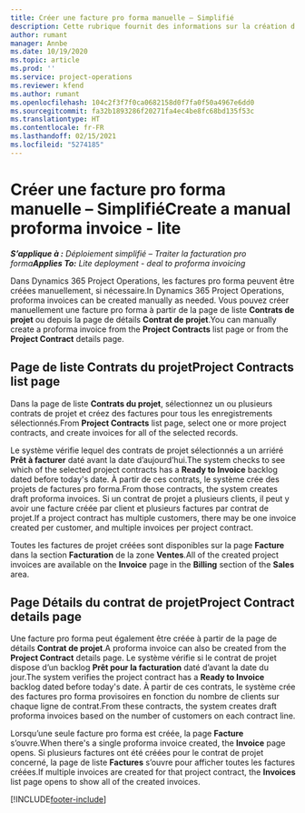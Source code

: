 ```yaml
---
title: Créer une facture pro forma manuelle – Simplifié
description: Cette rubrique fournit des informations sur la création d’une facture pro forma manuelle dans Project Operations.
author: rumant
manager: Annbe
ms.date: 10/19/2020
ms.topic: article
ms.prod: ''
ms.service: project-operations
ms.reviewer: kfend
ms.author: rumant
ms.openlocfilehash: 104c2f3f7f0ca0682158d0f7fa0f50a4967e6dd0
ms.sourcegitcommit: fa32b1893286f20271fa4ec4be8fc68bd135f53c
ms.translationtype: HT
ms.contentlocale: fr-FR
ms.lasthandoff: 02/15/2021
ms.locfileid: "5274185"
---
```

# <a name="create-a-manual-proforma-invoice---lite"></a><span data-ttu-id="07769-103">Créer une facture pro forma manuelle – Simplifié</span><span class="sxs-lookup"><span data-stu-id="07769-103">Create a manual proforma invoice - lite</span></span>

<span data-ttu-id="07769-104">_**S’applique à :** Déploiement simplifié – Traiter la facturation pro forma_</span><span class="sxs-lookup"><span data-stu-id="07769-104">_**Applies To:** Lite deployment - deal to proforma invoicing_</span></span>

<span data-ttu-id="07769-105">Dans Dynamics 365 Project Operations, les factures pro forma peuvent être créées manuellement, si nécessaire.</span><span class="sxs-lookup"><span data-stu-id="07769-105">In Dynamics 365 Project Operations, proforma invoices can be created manually as needed.</span></span> <span data-ttu-id="07769-106">Vous pouvez créer manuellement une facture pro forma à partir de la page de liste **Contrats de projet** ou depuis la page de détails **Contrat de projet**.</span><span class="sxs-lookup"><span data-stu-id="07769-106">You can manually create a proforma invoice from the **Project Contracts** list page or from the **Project Contract** details page.</span></span>

##  <a name="project-contracts-list-page"></a><span data-ttu-id="07769-107">Page de liste Contrats du projet</span><span class="sxs-lookup"><span data-stu-id="07769-107">Project Contracts list page</span></span>

<span data-ttu-id="07769-108">Dans la page de liste **Contrats du projet**, sélectionnez un ou plusieurs contrats de projet et créez des factures pour tous les enregistrements sélectionnés.</span><span class="sxs-lookup"><span data-stu-id="07769-108">From **Project Contracts** list page, select one or more project contracts, and create invoices for all of the selected records.</span></span>

<span data-ttu-id="07769-109">Le système vérifie lequel des contrats de projet sélectionnés a un arriéré **Prêt à facturer** daté avant la date d’aujourd’hui.</span><span class="sxs-lookup"><span data-stu-id="07769-109">The system checks to see which of the selected project contracts has a **Ready to Invoice** backlog dated before today's date.</span></span> <span data-ttu-id="07769-110">À partir de ces contrats, le système crée des projets de factures pro forma.</span><span class="sxs-lookup"><span data-stu-id="07769-110">From those contracts, the system creates draft proforma invoices.</span></span> <span data-ttu-id="07769-111">Si un contrat de projet a plusieurs clients, il peut y avoir une facture créée par client et plusieurs factures par contrat de projet.</span><span class="sxs-lookup"><span data-stu-id="07769-111">If a project contract has multiple customers, there may be one invoice created per customer, and multiple invoices per project contract.</span></span>

<span data-ttu-id="07769-112">Toutes les factures de projet créées sont disponibles sur la page **Facture** dans la section **Facturation** de la zone **Ventes**.</span><span class="sxs-lookup"><span data-stu-id="07769-112">All of the created project invoices are available on the **Invoice** page in the **Billing** section of the **Sales** area.</span></span>

## <a name="project-contract-details-page"></a><span data-ttu-id="07769-113">Page Détails du contrat de projet</span><span class="sxs-lookup"><span data-stu-id="07769-113">Project Contract details page</span></span>

<span data-ttu-id="07769-114">Une facture pro forma peut également être créée à partir de la page de détails **Contrat de projet**.</span><span class="sxs-lookup"><span data-stu-id="07769-114">A proforma invoice can also be created from the **Project Contract** details page.</span></span> <span data-ttu-id="07769-115">Le système vérifie si le contrat de projet dispose d’un backlog **Prêt pour la facturation** daté d’avant la date du jour.</span><span class="sxs-lookup"><span data-stu-id="07769-115">The system verifies the project contract has a **Ready to Invoice** backlog dated before today's date.</span></span> <span data-ttu-id="07769-116">À partir de ces contrats, le système crée des factures pro forma provisoires en fonction du nombre de clients sur chaque ligne de contrat.</span><span class="sxs-lookup"><span data-stu-id="07769-116">From these contracts, the system creates draft proforma invoices based on the number of customers on each contract line.</span></span>

<span data-ttu-id="07769-117">Lorsqu’une seule facture pro forma est créée, la page **Facture** s’ouvre.</span><span class="sxs-lookup"><span data-stu-id="07769-117">When there's a single proforma invoice created, the **Invoice** page opens.</span></span> <span data-ttu-id="07769-118">Si plusieurs factures ont été créées pour le contrat de projet concerné, la page de liste **Factures** s’ouvre pour afficher toutes les factures créées.</span><span class="sxs-lookup"><span data-stu-id="07769-118">If multiple invoices are created for that project contract, the **Invoices** list page opens to show all of the created invoices.</span></span>


[!INCLUDE[footer-include](../../includes/footer-banner.md)]